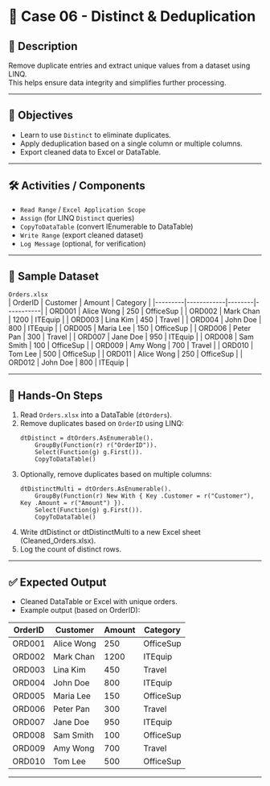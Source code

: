 # 📂 Case 06 - Distinct & Deduplication

## 📄 Description
Remove duplicate entries and extract unique values from a dataset using LINQ.  
This helps ensure data integrity and simplifies further processing.

---

## 🎯 Objectives
- Learn to use `Distinct` to eliminate duplicates.  
- Apply deduplication based on a single column or multiple columns.  
- Export cleaned data to Excel or DataTable.

---

## 🛠️ Activities / Components
- `Read Range` / `Excel Application Scope`  
- `Assign` (for LINQ `Distinct` queries)  
- `CopyToDataTable` (convert IEnumerable to DataTable)  
- `Write Range` (export cleaned dataset)  
- `Log Message` (optional, for verification)

---

## 📂 Sample Dataset
`Orders.xlsx`  
  | OrderID | Customer   | Amount | Category  |
  |---------|------------|--------|-----------|
  | ORD001  | Alice Wong | 250    | OfficeSup |
  | ORD002  | Mark Chan  | 1200   | ITEquip   |
  | ORD003  | Lina Kim   | 450    | Travel    |
  | ORD004  | John Doe   | 800    | ITEquip   |
  | ORD005  | Maria Lee  | 150    | OfficeSup |
  | ORD006  | Peter Pan  | 300    | Travel    |
  | ORD007  | Jane Doe   | 950    | ITEquip   |
  | ORD008  | Sam Smith  | 100    | OfficeSup |
  | ORD009  | Amy Wong   | 700    | Travel    |
  | ORD010  | Tom Lee    | 500    | OfficeSup |
  | ORD011  | Alice Wong | 250    | OfficeSup |
  | ORD012  | John Doe   | 800    | ITEquip   |

---

## 🚀 Hands-On Steps
1. Read `Orders.xlsx` into a DataTable (`dtOrders`).  
2. Remove duplicates based on `OrderID` using LINQ:  
   ```vbnet
   dtDistinct = dtOrders.AsEnumerable().
       GroupBy(Function(r) r("OrderID")).
       Select(Function(g) g.First()).
       CopyToDataTable()
   ```
3. Optionally, remove duplicates based on multiple columns:
   ```vbnet
   dtDistinctMulti = dtOrders.AsEnumerable().
       GroupBy(Function(r) New With { Key .Customer = r("Customer"), Key .Amount = r("Amount") }).
       Select(Function(g) g.First()).
       CopyToDataTable()
   ```
4. Write dtDistinct or dtDistinctMulti to a new Excel sheet (Cleaned_Orders.xlsx).
5. Log the count of distinct rows.

---
 
## ✅ Expected Output
- Cleaned DataTable or Excel with unique orders.
- Example output (based on OrderID):

| OrderID | Customer   | Amount | Category  |
| ------- | ---------- | ------ | --------- |
| ORD001  | Alice Wong | 250    | OfficeSup |
| ORD002  | Mark Chan  | 1200   | ITEquip   |
| ORD003  | Lina Kim   | 450    | Travel    |
| ORD004  | John Doe   | 800    | ITEquip   |
| ORD005  | Maria Lee  | 150    | OfficeSup |
| ORD006  | Peter Pan  | 300    | Travel    |
| ORD007  | Jane Doe   | 950    | ITEquip   |
| ORD008  | Sam Smith  | 100    | OfficeSup |
| ORD009  | Amy Wong   | 700    | Travel    |
| ORD010  | Tom Lee    | 500    | OfficeSup |

---

